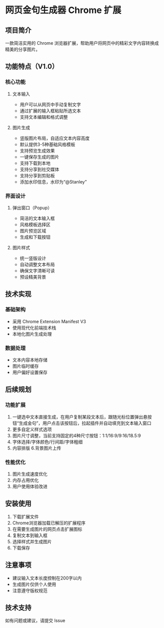 # 网页金句生成器 Chrome 扩展

## 项目简介
一款简洁实用的 Chrome 浏览器扩展，帮助用户将网页中的精彩文字内容转换成精美的分享图片。

## 功能特点（V1.0）

### 核心功能
1. 文本输入
   - 用户可以从网页中手动复制文字
   - 通过扩展的输入框粘贴所选文本
   - 支持文本编辑和格式调整

2. 图片生成
   - 竖版图片布局，自适应文本内容高度
   - 默认提供3-5种基础风格模板
   - 支持预览生成效果
   - 一键保存生成的图片
   - 支持下载到本地
   - 支持分享到社交媒体
   - 支持分享到剪贴板
   - 添加水印信息，水印为“@Stanley”

### 界面设计
1. 弹出窗口（Popup）
   - 简洁的文本输入框
   - 风格模板选择区
   - 图片预览区域
   - 生成和下载按钮

2. 图片样式
   - 统一竖版设计
   - 自动调整文本布局
   - 确保文字清晰可读
   - 预设精美背景

## 技术实现

### 基础架构
- 采用 Chrome Extension Manifest V3
- 使用现代化前端技术栈
- 本地化图片生成处理

### 数据处理
- 文本内容本地存储
- 图片临时缓存
- 用户偏好设置保存

## 后续规划

### 功能扩展
1. 一键选中文本直接生成，在用户复制某段文本后，跟随光标位置弹出悬按钮“生成金句”，用户点击该按钮后，拉起插件并自动填充到文本输入窗口
2. 更多自定义样式选项
3. 图片尺寸调整，当前支持固定的4种尺寸按钮：1:1/16:9/9:16/18.5:9
4. 字体选择/字体颜色/行间距/字体粗细
5. 内容排版
6.背景图片上传

### 性能优化
1. 图片生成速度优化
2. 内存占用优化
3. 用户使用体验改进

## 安装使用
1. 下载扩展文件
2. Chrome浏览器加载已解压的扩展程序
3. 在需要生成图片的网页点击扩展图标
4. 复制文本到输入框
5. 选择样式并生成图片
6. 下载保存

## 注意事项
- 建议输入文本长度控制在200字以内
- 生成图片仅供个人使用
- 注意遵守版权规范

## 技术支持
如有问题或建议，请提交 Issue